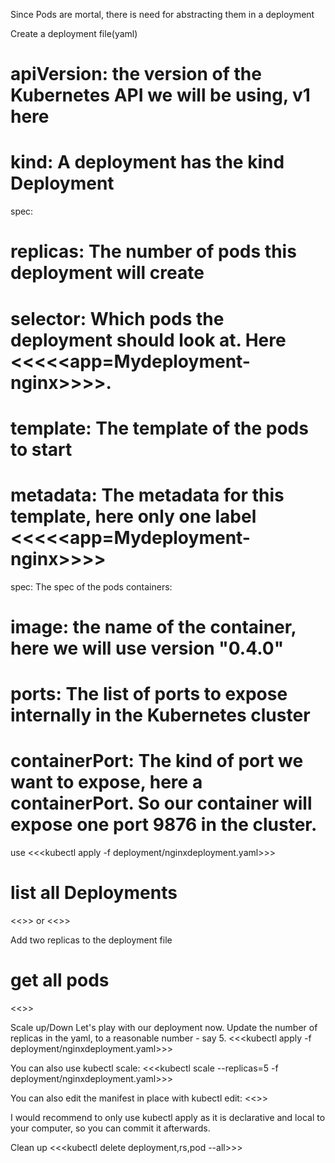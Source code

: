 Since Pods are mortal, there is need for abstracting them in a deployment

Create a deployment file(yaml)

# apiVersion: the version of the Kubernetes API we will be using, v1 here
# kind: A deployment has the kind Deployment
spec:
# replicas: The number of pods this deployment will create
# selector: Which pods the deployment should look at. Here <<<<<app=Mydeployment-nginx>>>>.
# template: The template of the pods to start
# metadata: The metadata for this template, here only one label <<<<<app=Mydeployment-nginx>>>>
spec: The spec of the pods
containers:
#  image: the name of the container, here we will use version "0.4.0"
# ports: The list of ports to expose internally in the Kubernetes cluster
# containerPort:  The kind of port we want to expose, here a containerPort. So our container will expose one port 9876 in the cluster.

use <<<kubectl apply -f deployment/nginxdeployment.yaml>>>

# list all Deployments
<<<kubectl get deployment>>> or <<<kubectl get deployments>>>

Add two replicas to the deployment file
# get  all pods
<<<kubectl get pods>>> 

Scale up/Down
Let's play with our deployment now. Update the number of replicas in the yaml, to a reasonable number - say 5.
<<<kubectl apply -f deployment/nginxdeployment.yaml>>>

You can also use kubectl scale:
<<<kubectl scale --replicas=5 -f deployment/nginxdeployment.yaml>>>

You can also edit the manifest in place with kubectl edit:
<<<kubectl edit deployment simple-deployment>>>

I would recommend to only use kubectl apply as it is declarative and local to your computer, so you can commit it afterwards.

Clean up
<<<kubectl delete deployment,rs,pod --all>>>